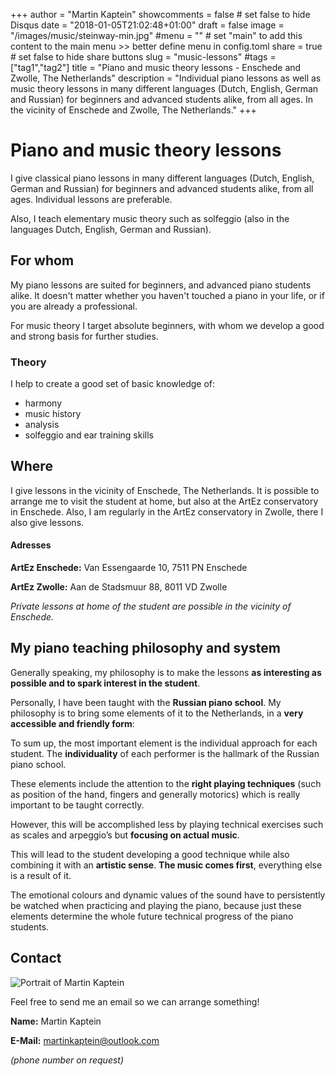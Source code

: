 +++
author = "Martin Kaptein"
showcomments = false	# set false to hide Disqus
date = "2018-01-05T21:02:48+01:00"
draft = false
image = "/images/music/steinway-min.jpg"
#menu = ""		# set "main" to add this content to the main menu >> better define menu in config.toml
share = true	# set false to hide share buttons
slug = "music-lessons"
#tags = ["tag1","tag2"]
title = "Piano and music theory lessons - Enschede and Zwolle, The Netherlands"
description = "Individual piano lessons as well as music theory lessons in many different languages (Dutch, English, German and Russian) for beginners and advanced students alike, from all ages. In the vicinity of Enschede and Zwolle, The Netherlands."
+++



# Piano and music theory lessons

I give classical piano lessons in many different languages (Dutch, English, German and Russian) for beginners and advanced students alike, from all ages. Individual lessons are preferable.

Also, I teach elementary music theory such as solfeggio (also in the languages Dutch, English, German and Russian).

## For whom

My piano lessons are suited for beginners, and advanced piano students alike.
It doesn't matter whether you haven't touched a piano in your life, or if you are already a professional.

For music theory I target absolute beginners, with whom we develop a good and strong basis for further studies. 

### Theory

I help to create a good set of basic knowledge of:

- harmony
- music history
- analysis
- solfeggio and ear training skills

## Where

I give lessons in the vicinity of Enschede, The Netherlands. It is possible to arrange me to visit the student at home, but also at the ArtEz conservatory in Enschede.
Also, I am regularly in the ArtEz conservatory in Zwolle, there I also give lessons.

#### Adresses

**ArtEz Enschede:** Van Essengaarde 10, 7511 PN Enschede

**ArtEz Zwolle:** Aan de Stadsmuur 88, 8011 VD Zwolle

*Private lessons at home of the student are possible in the vicinity of Enschede.*

## My piano teaching philosophy and system

Generally speaking, my philosophy is to make the lessons **as interesting as possible and to spark interest in the student**.

Personally, I have been taught with the **Russian piano school**. My philosophy is to bring some elements of it to the Netherlands, in a **very accessible and friendly form**:

To sum up, the most important element is the individual approach for each student. The **individuality** of each performer is the hallmark of the Russian piano school.

These elements include the attention to the **right playing techniques** (such as position of the hand, fingers and generally motorics) which is really important to be taught correctly.

However, this will be accomplished less by playing technical exercises such as scales and arpeggio’s but **focusing on actual music**. 

This will lead to the student developing a good technique while also combining it with an **artistic sense**. **The music comes first**, everything else is a result of it.

The emotional colours and dynamic values of the sound have to persistently be watched when practicing and playing the piano, because just these elements determine the whole future technical progress of the piano students.

## Contact

![Portrait of Martin Kaptein](/images/martin-kaptein-portrait.jpg)

Feel free to send me an email so we can arrange something!


**Name:** Martin Kaptein

**E-Mail:** [martinkaptein@outlook.com](mailto:martinkaptein@outlook.com)

*(phone number on request)*